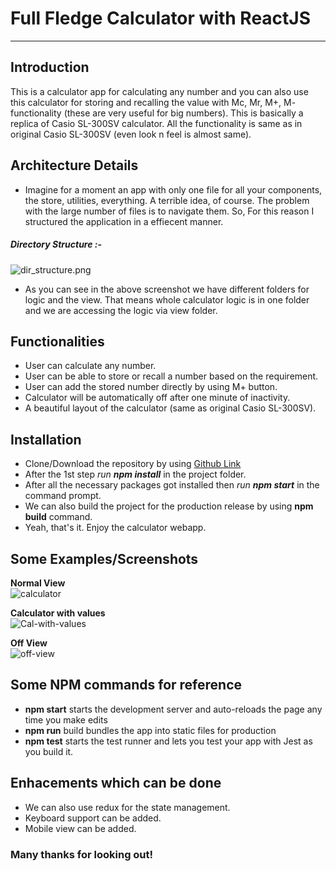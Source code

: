 # Full Fledge Calculator with ReactJS
------------

Introduction
------------

This is a calculator app for calculating any number and you can also use this calculator for storing and recalling the value with Mc, Mr, M+, M- functionality (these are very useful for big numbers).
This is basically a replica of Casio SL-300SV calculator. All the functionality is same as in original Casio SL-300SV (even look n feel is almost same).

Architecture Details
------------
- Imagine for a moment an app with only one file for all your components, the store, utilities, everything.
A terrible idea, of course. The problem with the large number of files is to navigate them.
So, For this reason I structured the application in a effiecent manner.
##### Directory Structure :-
![dir_structure.png](https://s8.postimg.cc/k1ftkjxwl/dir_structure.png)
- As you can see in the above screenshot we have different folders for logic and the view. That means whole calculator logic is in one folder and we are accessing the logic via view folder.

Functionalities
------------
- User can calculate any number.
- User can be able to store or recall a number based on the requirement.
- User can add the stored number directly by using M+ button.
- Calculator will be automatically off after one minute of inactivity.
- A beautiful layout of the calculator (same as original Casio SL-300SV).

Installation
-------------

- Clone/Download the repository by using [Github Link](https://github.com/harman6666/calculator-react.git)
- After the 1st step _run __npm install___ in the project folder.
- After all the necessary packages got installed then _run __npm start___ in the command prompt.
- We can also build the project for the production release by using __npm build__ command.
- Yeah, that's it. Enjoy the calculator webapp.

Some Examples/Screenshots
-----------

**Normal View**                                                                                        
![calculator](https://s8.postimg.cc/eraut9ldh/calculator.png)

**Calculator with values**                                                                           
![Cal-with-values](https://s8.postimg.cc/tu2pew3b9/Screen_Shot_2018-08-29_at_9.19.29_PM.png)

**Off View**                                                                                                                  
![off-view](https://s8.postimg.cc/ngdmbu11x/Screen_Shot_2018-08-29_at_10.27.24_PM.png)

Some NPM commands for reference
---------------

- __npm start__ starts the development server and auto-reloads the page any time you make edits
- __npm run__ build bundles the app into static files for production
- __npm test__ starts the test runner and lets you test your app with Jest as you build it.

Enhacements which can be done
----------------

- We can also use redux for the state management.
- Keyboard support can be added.
- Mobile view can be added.

### Many thanks for looking out!




